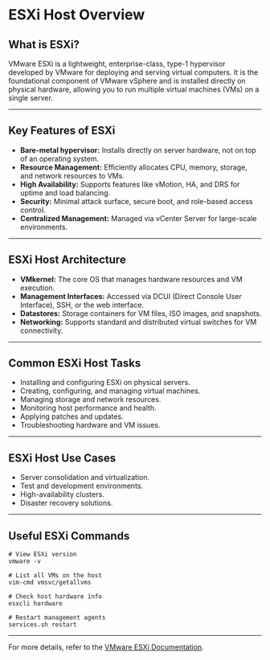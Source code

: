 # ESXi Host Overview

## What is ESXi?

VMware ESXi is a lightweight, enterprise-class, type-1 hypervisor developed by VMware for deploying and serving virtual computers. It is the foundational component of VMware vSphere and is installed directly on physical hardware, allowing you to run multiple virtual machines (VMs) on a single server.

---

## Key Features of ESXi

- **Bare-metal hypervisor:** Installs directly on server hardware, not on top of an operating system.
- **Resource Management:** Efficiently allocates CPU, memory, storage, and network resources to VMs.
- **High Availability:** Supports features like vMotion, HA, and DRS for uptime and load balancing.
- **Security:** Minimal attack surface, secure boot, and role-based access control.
- **Centralized Management:** Managed via vCenter Server for large-scale environments.

---

## ESXi Host Architecture

- **VMkernel:** The core OS that manages hardware resources and VM execution.
- **Management Interfaces:** Accessed via DCUI (Direct Console User Interface), SSH, or the web interface.
- **Datastores:** Storage containers for VM files, ISO images, and snapshots.
- **Networking:** Supports standard and distributed virtual switches for VM connectivity.

---

## Common ESXi Host Tasks

- Installing and configuring ESXi on physical servers.
- Creating, configuring, and managing virtual machines.
- Managing storage and network resources.
- Monitoring host performance and health.
- Applying patches and updates.
- Troubleshooting hardware and VM issues.

---

## ESXi Host Use Cases

- Server consolidation and virtualization.
- Test and development environments.
- High-availability clusters.
- Disaster recovery solutions.

---

## Useful ESXi Commands

```shell
# View ESXi version
vmware -v

# List all VMs on the host
vim-cmd vmsvc/getallvms

# Check host hardware info
esxcli hardware

# Restart management agents
services.sh restart
```

---

For more details, refer to the [VMware ESXi Documentation](https://docs.vmware.com/en/VMware-vSphere/index.html).
